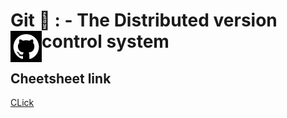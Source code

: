 # Git 🦖  : - The Distributed version control system  <img src="github.png" align="left" width="50" height="50"> 


 
 
 ## Cheetsheet link 
 
 [CLick]('https://github.com/lnbspace/github_tutorial/blob/main/git-cheat-sheet-education.pdf')
 
 
 
 
 

